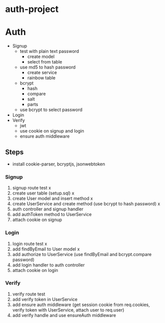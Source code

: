 # auth-project

# Auth

* Signup
  * test with plain text password
    * create model
    * select from table
  * use md5 to hash password
    * create service
    * rainbow table
  * bcrypt
    * hash
    * compare
    * salt
    * parts
  * use bcrypt to select password
* Login
* Verify
  * jwt
  * use cookie on signup and login
  * ensure auth middleware

## Steps

* install cookie-parser, bcryptjs, jsonwebtoken

### Signup

1. signup route test x
2. create user table (setup.sql) x
3. create User model and insert method x
4. create UserService and create method (use bcrypt to hash password) x
5. auth controller and signup handler
6. add authToken method to UserService
7. attach cookie on signup

### Login

1. login route test x
2. add findByEmail to User model x
3. add authorize to UserService (use findByEmail and bcrypt.compare password)
4. add login handler to auth controller
5. attach cookie on login

### Verify

1. verify route test
2. add verify token in UserService
3. add ensure auth middleware (get session cookie from req.cookies, verify token with UserService, attach user to req.user)
4. add verify handle and use ensureAuth middleware
